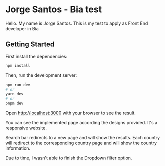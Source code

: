# Jorge Santos - Bia test
Hello. My name is Jorge Santos. This is my test to apply as Front End developer in Bia

## Getting Started

First install the dependencies:
```bash
npm install
```

Then, run the development server:

```bash
npm run dev
# or
yarn dev
# or
pnpm dev
```

Open [http://localhost:3000](http://localhost:3000) with your browser to see the result.

You can see the implemented page according the designs provided. It's a responsive website.

Search bar redirects to a new page and will show the results. Each country will redirect to the corresponding country page and will show the country information.

Due to time, I wasn't able to finish the Dropdown filter option.

